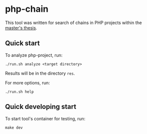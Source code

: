 # php-chain

This tool was written for search of chains in PHP projects within the [master's thesis](https://blog.dsp25no.ru/2019/05/29/could-you-find-some-chains).

## Quick start

To analyze php-project, run:

    ./run.sh analyze <target directory>

Results will be in the directory `res`.

For more options, run:

    ./run.sh help

## Quick developing start

To start tool's container for testing, run:

    make dev
